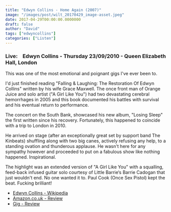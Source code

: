 ```yaml
---
title: "Edwyn Collins - Home Again (2007)"
image: "/images/post/wilt_20170429_image-asset.jpeg"
date: 2017-04-29T00:00:00.0000000
draft: false
author: "David"
tags: ["edwyncollins"]
categories: ["Listen"]
---
```

### **Live:    Edwyn Collins - Thursday 23/09/2010 - Queen Elizabeth Hall, London**

 This was one of the most emotional and poignant gigs I've ever been to.

 I'd just finished reading "Falling & Laughing: The Restoration Of Edwyn Collins" written by his wife Grace Maxwell. The once front man of Orange Juice and solo artist ("A Girl Like You") had two devastating cerebral hemorrhages in 2005 and this book documented his battles with survival and his eventual return to performance. 

 The concert on the South Bank, showcased his new album, "Losing Sleep" the first written since his recovery. Fortunately, this happened to coincide with a trip to London in 2010.

 He arrived on stage (after an exceptionally great set by support band The Kinbeats) shuffling along with two big canes, actively refusing any help, to a standing ovation and thunderous applause. He wasn't here for any sympathy however and proceeded to put on a fabulous show like nothing happened. Inspirational. 

 The highlight was an extended version of "A Girl Like You" with a squalling, feed-back infused guitar solo courtesy of Little Barrie‘s Barrie Cadogan that just wouldn't end. No one wanted it to. Paul Cook (Once Sex Pistol) kept the beat. Fucking brilliant!

-  [Edwyn Collins - Wikipedia](https://en.wikipedia.org/wiki/Edwyn_Collins)
-  [Amazon.co.uk - Review](https://www.amazon.co.uk/Home-Again-Edwyn-Collins/dp/B000V6K2C4/ref=cm_cr_arp_d_pdt_img_top?ie=UTF8)
-  [Gig - Review](https://www.musicomh.com/reviews/live/edwyn-collins-queen-elizabeth-hall-london)
